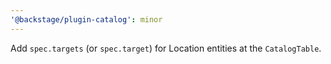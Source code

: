 ```yaml
---
'@backstage/plugin-catalog': minor
---
```


Add `spec.targets` (or `spec.target`) for Location entities at the `CatalogTable`.
